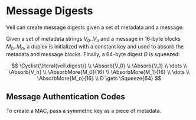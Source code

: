 # Message Digests

Veil can create message digests given a set of metadata and a message.

Given a set of metadata strings $V_0..V_n$ and a message in 16-byte blocks $M_0..M_n$, a duplex is
initialized with a constant key and used to absorb the metadata and message blocks. Finally, a
64-byte digest $D$ is squeezed:

$$
\Cyclist{\literal{veil.digest}} \\
\Absorb{V_0} \\
\Absorb{V_1} \\
\dots \\
\Absorb{V_n} \\
\AbsorbMore{M_0}{16} \\
\AbsorbMore{M_1}{16} \\
\dots \\
\AbsorbMore{M_n}{16} \\
D \gets \Squeeze{64}
$$

## Message Authentication Codes

To create a MAC, pass a symmetric key as a piece of metadata.
